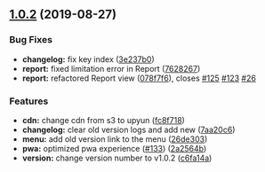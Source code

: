 ## [1.0.2](https://github.com/penguin-statistics/frontend-v2/compare/v1.0.1...v1.0.2) (2019-08-27)


### Bug Fixes

* **changelog:** fix key index ([3e237b0](https://github.com/penguin-statistics/frontend-v2/commit/3e237b0))
* **report:** fixed limitation error in Report ([7628267](https://github.com/penguin-statistics/frontend-v2/commit/7628267))
* **report:** refactored Report view ([078f7f6](https://github.com/penguin-statistics/frontend-v2/commit/078f7f6)), closes [#125](https://github.com/penguin-statistics/frontend-v2/issues/125) [#123](https://github.com/penguin-statistics/frontend-v2/issues/123) [#26](https://github.com/penguin-statistics/frontend-v2/issues/26)


### Features

* **cdn:** change cdn from s3 to upyun ([fc8f718](https://github.com/penguin-statistics/frontend-v2/commit/fc8f718))
* **changelog:** clear old version logs and add new ([7aa20c6](https://github.com/penguin-statistics/frontend-v2/commit/7aa20c6))
* **menu:** add old version link to the menu ([26de303](https://github.com/penguin-statistics/frontend-v2/commit/26de303))
* **pwa:** optimized pwa experience ([#133](https://github.com/penguin-statistics/frontend-v2/issues/133)) ([2a2564b](https://github.com/penguin-statistics/frontend-v2/commit/2a2564b))
* **version:** change version number to v1.0.2 ([c6fa14a](https://github.com/penguin-statistics/frontend-v2/commit/c6fa14a))



